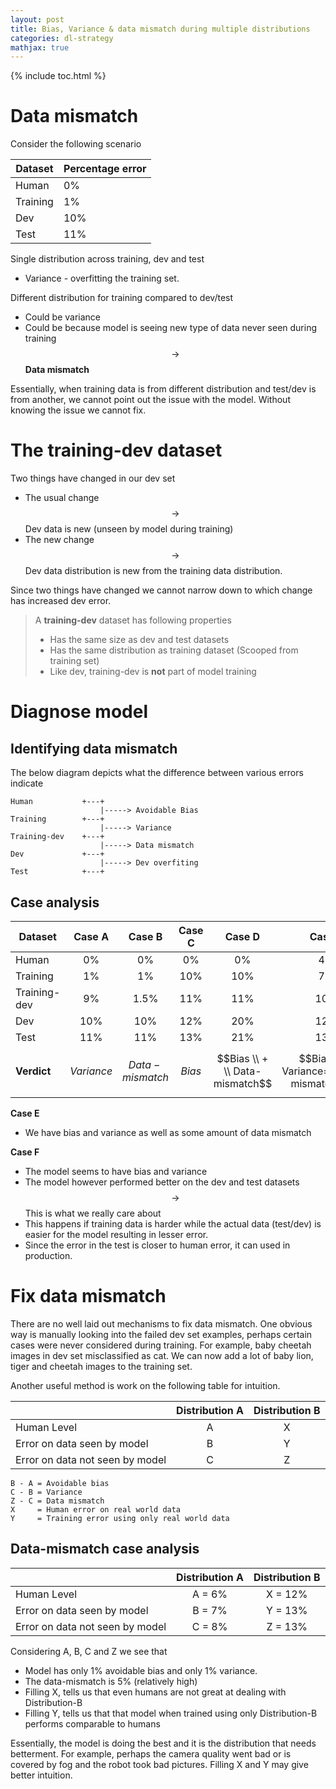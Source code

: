 ```yaml
---
layout: post
title: Bias, Variance & data mismatch during multiple distributions
categories: dl-strategy
mathjax: true
---
```


{% include toc.html %}

# Data mismatch

Consider the following scenario

| Dataset  | Percentage error |
| -------- | ---------------- |
| Human    | 0%               |
| Training | 1%               |
| Dev      | 10%              |
| Test     | 11%              |

Single distribution across training, dev and test

- Variance - overfitting the training set.

Different distribution for training compared to dev/test

- Could be variance
- Could be because model is seeing new type of data never seen during training $$\rightarrow$$ **Data mismatch**


Essentially, when training data is from different distribution and test/dev is from another, we cannot point out the issue with the model. Without knowing the issue we cannot fix.

# The training-dev dataset

Two things have changed in our dev set

- The usual change $$\rightarrow$$ Dev data is new (unseen by model during training) 
- The new change $$\rightarrow$$ Dev data distribution is new from the training data distribution.

Since two things have changed we cannot narrow down to which change has increased dev error.

>
> A **training-dev** dataset has following properties
>
> - Has the same size as dev and test datasets
> - Has the same distribution as training dataset (Scooped from training set)
> - Like dev, training-dev is **not** part of model training
>



# Diagnose model

## Identifying data mismatch

The below diagram depicts what the difference between various errors indicate

```
Human           +---+
                    |-----> Avoidable Bias    
Training        +---+
                    |-----> Variance
Training-dev    +---+
                    |-----> Data mismatch
Dev             +---+
                    |-----> Dev overfiting
Test            +---+
```



## Case analysis

| Dataset      |    Case A    |      Case B       |  Case C  |             Case D             |                  Case E                  |      Case F      |
| ------------ | :----------: | :---------------: | :------: | :----------------------------: | :--------------------------------------: | :--------------: |
| Human        |      0%      |        0%         |    0%    |               0%               |                    4%                    |        4%        |
| Training     |      1%      |        1%         |   10%    |              10%               |                    7%                    |        7%        |
| Training-dev |      9%      |       1.5%        |   11%    |              11%               |                   10%                    |       10%        |
| Dev          |     10%      |        10%        |   12%    |              20%               |                   12%                    |        6%        |
| Test         |     11%      |        11%        |   13%    |              21%               |                   13%                    |       6.1%       |
| **Verdict**  | $$Variance$$ | $$Data-mismatch$$ | $$Bias$$ | $$Bias \\ + \\ Data-mismatch$$ | $$Bias=3 \\ Variance=3\\Data-mismatch=2$$ | $$Dev \ easier$$ |

**Case E**

- We have bias and variance as well as some amount of data mismatch

**Case F**

- The model seems to have bias and variance 
- The model however performed better on the dev and test datasets $$\rightarrow$$ This is what we really care about
- This happens if training data is harder while the actual data (test/dev) is easier for the model resulting in lesser error.
- Since the error in the test is closer to human error, it can used in production.


# Fix data mismatch

There are no well laid out mechanisms to fix data mismatch. One obvious way is manually looking into the failed dev set examples, perhaps certain cases were never considered during training. For example, baby cheetah images in dev set misclassified as cat. We can now add a lot of baby lion, tiger and cheetah images to the training set.

Another useful method is work on the following table for intuition.

|                                 | Distribution A | Distribution B |
| ------------------------------- | :------------: | :------------: |
| Human Level                     |       A        |       X        |
| Error on data seen by model     |       B        |       Y        |
| Error on data not seen by model |       C        |       Z        |

```
B - A = Avoidable bias
C - B = Variance
Z - C = Data mismatch
X     = Human error on real world data
Y     = Training error using only real world data
```

## Data-mismatch case analysis

|                                 | Distribution A | Distribution B |
| ------------------------------- | :------------: | :------------: |
| Human Level                     |     A = 6%     |    X = 12%     |
| Error on data seen by model     |     B = 7%     |    Y = 13%     |
| Error on data not seen by model |     C = 8%     |    Z = 13%     |

Considering A, B, C and Z we see that

- Model has only 1% avoidable bias and only 1% variance.
- The data-mismatch is  5% (relatively high)
- Filling X, tells us that even humans are not great at dealing with Distribution-B
- Filling Y, tells us that that model when trained using only Distribution-B performs comparable to humans

Essentially, the model is doing the best and it is the distribution that needs betterment. For example, perhaps the camera quality went bad or is covered by fog and the robot took bad pictures.  Filling X and Y may give better intuition.